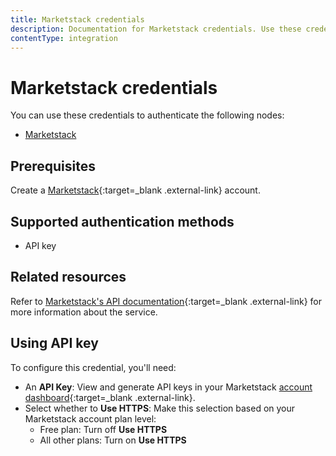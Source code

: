 ```yaml
---
title: Marketstack credentials
description: Documentation for Marketstack credentials. Use these credentials to authenticate Marketstack in n8n, a workflow automation platform.
contentType: integration
---
```


# Marketstack credentials

You can use these credentials to authenticate the following nodes:

- [Marketstack](/integrations/builtin/app-nodes/n8n-nodes-base.marketstack/)

## Prerequisites

Create a [Marketstack](https://marketstack.com/){:target=_blank .external-link} account.

## Supported authentication methods

- API key

## Related resources

Refer to [Marketstack's API documentation](https://marketstack.com/documentation){:target=_blank .external-link} for more information about the service.

## Using API key

To configure this credential, you'll need:

- An **API Key**: View and generate API keys in your Marketstack [account dashboard](https://marketstack.com/dashboard){:target=_blank .external-link}.
- Select whether to **Use HTTPS**: Make this selection based on your Marketstack account plan level:
    - Free plan: Turn off **Use HTTPS**
    - All other plans: Turn on **Use HTTPS**

